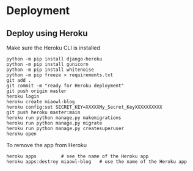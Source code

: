 # Deployment

## Deploy using Heroku

Make sure the Heroku CLI is installed

```
python -m pip install django-heroku
python -m pip install gunicorn
python -m pip install whitenoise
python -m pip freeze > requirements.txt
git add .
git commit -m "ready for Heroku deployment"
git push origin master
heroku login
heroku create miaowl-blog
heroku config:set SECRET_KEY=XXXXXMy_Secret_KeyXXXXXXXXXX
git push heroku master:main
heroku run python manage.py makemigrations
heroku run python manage.py migrate
heroku run python manage.py createsuperuser
heroku open
```

To remove the app from Heroku

```
heroku apps         # see the name of the Heroku app
heroku apps:destroy miaowl-blog   # use the name of the Heroku app
```
